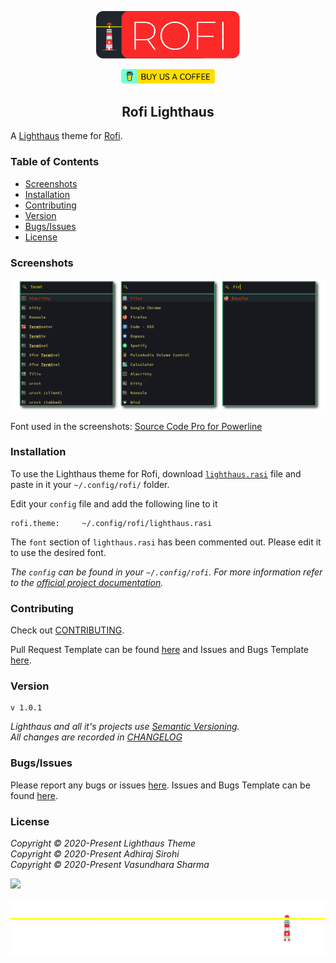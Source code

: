 <p align="center"><img src="assets/rofi_badge.svg" width="230"><p>


<p align="center">
   <a href="https://www.buymeacoffee.com/asirohi"><img alt="Status" src="https://raw.githubusercontent.com/lighthaus-theme/lighthaus-theme/3cc9fd60c69da89f56721ca9048f38709b3dc878/BuyUsACoffee.svg" width="150" height="23"></a>
</p>

<h2 align="center">Rofi Lighthaus</h2>

A [Lighthaus](https://github.com/lighthaus-theme/lighthaus) theme for [Rofi](https://github.com/davatorium/rofi).

### Table of Contents
- [Screenshots](#screenshots)
- [Installation](#installation)
- [Contributing](#contributing)
- [Version](#version)
- [Bugs/Issues](#bugs/issues)
- [License](#license)

### Screenshots

<p align="center"><img src="assets/rofi-01.png"><p>


Font used in the screenshots: [Source Code Pro for Powerline](https://github.com/powerline/fonts/tree/master/SourceCodePro)

### Installation

To use the Lighthaus theme for Rofi, download [`lighthaus.rasi`](https://github.com/lighthaus-theme/rofi/blob/master/src/lighthaus.rasi) file and paste in it your `~/.config/rofi/` folder.

Edit your `config` file and add the following line to it
```
rofi.theme:     ~/.config/rofi/lighthaus.rasi
```

The `font` section of `lighthaus.rasi` has been commented out. Please edit it to use the desired font.   

_The `config` can be found in your `~/.config/rofi`. For more information refer to the [official project documentation](https://github.com/davatorium/rofi/wiki/themes)._

### Contributing

Check out [CONTRIBUTING](https://github.com/lighthaus-theme/lighthaus/blob/master/CONTRIBUTING.md). 

Pull Request Template can be found [here](https://github.com/lighthaus-theme/lighthaus/blob/master/PULL_REQUEST_TEMPLATE.md) and Issues and Bugs Template [here](https://github.com/lighthaus-theme/lighthaus/blob/master/ISSUE_TEMPLATE.md).

### Version

```vim
v 1.0.1
```

_Lighthaus and all it's projects use [Semantic Versioning](https://semver.org/)._ <br/>
_All changes are recorded in [CHANGELOG](https://github.com/lighthaus-theme/rofi/blob/master/CHANGELOG.md)_

### Bugs/Issues
Please report any bugs or issues [here](https://github.com/lighthaus-theme/rofi/issues). Issues and Bugs Template can be found [here](https://github.com/lighthaus-theme/lighthaus/blob/master/ISSUE_TEMPLATE.md).

### License 

_Copyright © 2020-Present Lighthaus Theme_  
_Copyright © 2020-Present Adhiraj Sirohi_  
_Copyright © 2020-Present Vasundhara Sharma_

<p align="left"><a href="https://github.com/lighthaus-theme/rofi/blob/master/LICENSE"><img src="https://img.shields.io/static/v1.svg??style=flat&logo=appveyore&label=License&message=MIT&colorA=1C918A&colorB=50C16E"/></a></p>

<p align="center"><img src="https://raw.githubusercontent.com/lighthaus-theme/lighthaus/9e5cf66db03fc3e183e6cfbf7c4c04263a4f23df/ImageResources/lighthaus-border.svg"><p>

